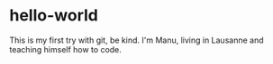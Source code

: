 # hello-world
This is my first try with git, be kind.
I'm Manu, living in Lausanne and teaching himself how to code.

